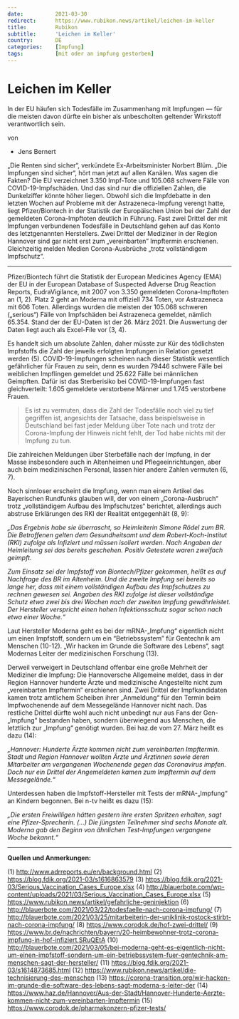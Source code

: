 ```yaml
---
date:          2021-03-30
redirect:      https://www.rubikon.news/artikel/leichen-im-keller
title:         Rubikon
subtitle:      'Leichen im Keller'
country:       DE
categories:    [Impfung]
tags:          [mit oder an impfung gestorben]
---
```

# Leichen im Keller

In der EU häufen sich Todesfälle im Zusammenhang mit Impfungen — für die meisten davon dürfte ein bisher als unbescholten geltender Wirkstoff verantwortlich sein.

von 
   * Jens Bernert

„Die Renten sind sicher“, verkündete Ex-Arbeitsminister Norbert Blüm. „Die Impfungen sind sicher“, hört man jetzt auf allen Kanälen. Was sagen die Fakten? Die EU verzeichnet 3.350 Impf-Tote und 105.068 schwere Fälle von COVID-19-Impfschäden. Und das sind nur die offiziellen Zahlen, die Dunkelziffer könnte höher liegen. Obwohl sich die Impfdebatte in den letzten Wochen auf Probleme mit der Astrazeneca-Impfung verengt hatte, liegt Pfizer/Biontech in der Statistik der Europäischen Union bei der Zahl der gemeldeten Corona-Impftoten deutlich in Führung. Fast zwei Drittel der mit Impfungen verbundenen Todesfälle in Deutschland gehen auf das Konto des letztgenannten Herstellers. Zwei Drittel der Mediziner in der Region Hannover sind gar nicht erst zum „vereinbarten“ Impftermin erschienen. Gleichzeitig melden Medien Corona-Ausbrüche „trotz vollständigem Impfschutz“.

---

Pfizer/Biontech führt die Statistik der European Medicines Agency (EMA) der EU in der European Database of Suspected Adverse Drug Reaction Reports, EudraVigilance, mit 2007 von 3.350 gemeldeten Corona-Impftoten an (1, 2). Platz 2 geht an Moderna mit offiziell 734 Toten, vor Astrazeneca mit 606 Toten. Allerdings wurden die meisten der 105.068 schweren („serious“) Fälle von Impfschäden bei Astrazeneca gemeldet, nämlich 65.354. Stand der der EU-Daten ist der 26. März 2021. Die Auswertung der Daten liegt auch als Excel-File vor (3, 4).

Es handelt sich um absolute Zahlen, daher müsste zur Kür des tödlichsten Impfstoffs die Zahl der jeweils erfolgten Impfungen in Relation gesetzt werden (5). COVID-19-Impfungen scheinen nach dieser Statistik wesentlich gefährlicher für Frauen zu sein, denn es wurden 79446 schwere Fälle bei weiblichen Impflingen gemeldet und 25.622 Fälle bei männlichen Geimpften. Dafür ist das Sterberisiko bei COVID-19-Impfungen fast gleichverteilt: 1.605 gemeldete verstorbene Männer und 1.745 verstorbene Frauen.

> Es ist zu vermuten, dass die Zahl der Todesfälle noch viel zu tief gegriffen ist, angesichts der Tatsache, dass beispielsweise in Deutschland bei fast jeder Meldung über Tote nach und trotz der Corona-Impfung der Hinweis nicht fehlt, der Tod habe nichts mit der Impfung zu tun. 

Die zahlreichen Meldungen über Sterbefälle nach der Impfung, in der Masse insbesondere auch in Altenheimen und Pflegeeinrichtungen, aber auch beim medizinischen Personal, lassen hier andere Zahlen vermuten (6, 7).

Noch sinnloser erscheint die Impfung, wenn man einem Artikel des Bayerischen Rundfunks glauben will, der von einem „Corona-Ausbruch“ trotz „vollständigem Aufbau des Impfschutzes“ berichtet, allerdings auch abstruse Erklärungen des RKI der Realität entgegenhält (8, 9):

*„Das Ergebnis habe sie überrascht, so Heimleiterin Simone Rödel zum BR. Die Betroffenen gelten dem Gesundheitsamt und dem Robert-Koch-Institut (RKI) zufolge als Infiziert und müssen isoliert werden. Nach Angaben der Heimleitung sei das bereits geschehen. Positiv Getestete waren zweifach geimpft.*

*Zum Einsatz sei der Impfstoff von Biontech/Pfizer gekommen, heißt es auf Nachfrage des BR im Altenheim. Und die zweite Impfung sei bereits so lange her, dass mit einem vollständigen Aufbau des Impfschutzes zu rechnen gewesen sei. Angaben des RKI zufolge ist dieser vollständige Schutz etwa zwei bis drei Wochen nach der zweiten Impfung gewährleistet. Der Hersteller verspricht einen hohen Infektionsschutz sogar schon nach etwa einer Woche.“*

Laut Hersteller Moderna geht es bei der mRNA-„Impfung“ eigentlich nicht um einen Impfstoff, sondern um ein “Betriebssystem” für Gentechnik am Menschen (10-12). „Wir hacken im Grunde die Software des Lebens“, sagt Modernas Leiter der medizinischen Forschung (13).

Derweil verweigert in Deutschland offenbar eine große Mehrheit der Mediziner die Impfung: Die Hannoversche Allgemeine meldet, dass in der Region Hannover hunderte Ärzte und medizinische Angestellte nicht zum „vereinbarten Impftermin“ erschienen sind.  Zwei Drittel der Impfkandidaten kamen trotz amtlichem Scheiben ihrer „Anmeldung“ für den Termin beim Impfwochenende auf dem Messegelände Hannover nicht nach. Das restliche Drittel dürfte wohl auch nicht unbedingt nur aus Fans der Gen-„Impfung“ bestanden haben, sondern überwiegend aus Menschen, die letztlich zur „Impfung“ genötigt wurden. Bei haz.de vom 27. März heißt es dazu (14):

*„Hannover: Hunderte Ärzte kommen nicht zum vereinbarten Impftermin. Stadt und Region Hannover wollten Ärzte und Ärztinnen sowie deren Mitarbeiter am vergangenen Wochenende gegen das Coronavirus impfen. Doch nur ein Drittel der Angemeldeten kamen zum Impftermin auf dem Messegelände.“*

Unterdessen haben die Impfstoff-Hersteller mit Tests der mRNA-„Impfung“ an Kindern begonnen. Bei n-tv heißt es dazu (15):

*„Die ersten Freiwilligen hätten gestern ihre ersten Spritzen erhalten, sagt eine Pfizer-Sprecherin. (…) Die jüngsten Teilnehmer sind sechs Monate alt. Moderna gab den Beginn von ähnlichen Test-Impfungen vergangene Woche bekannt.“*

---
**Quellen und Anmerkungen:**

(1) http://www.adrreports.eu/en/background.html
(2) https://blog.fdik.org/2021-03/s1616863579
(3) https://blog.fdik.org/2021-03/Serious_Vaccination_Cases_Europe.xlsx
(4) http://blauerbote.com/wp-content/uploads/2021/03/Serious_Vaccination_Cases_Europe.xlsx
(5) https://www.rubikon.news/artikel/gefahrliche-geninjektion
(6) http://blauerbote.com/2021/03/22/todesfaelle-nach-corona-impfung/
(7) http://blauerbote.com/2021/03/25/mitarbeiterin-der-uniklinik-rostock-stirbt-nach-corona-impfung/
(8) https://www.corodok.de/hof-zwei-drittel/
(9) https://www.br.de/nachrichten/bayern/20-heimbewohner-trotz-corona-impfung-in-hof-infiziert,SRuQEtA
(10) http://blauerbote.com/2021/03/05/bei-moderna-geht-es-eigentlich-nicht-um-einen-impfstoff-sondern-um-ein-betriebssystem-fuer-gentechnik-am-menschen-sagt-der-hersteller/
(11) https://blog.fdik.org/2021-03/s1614873685.html
(12) https://www.rubikon.news/artikel/die-technisierung-des-menschen
(13) https://corona-transition.org/wir-hacken-im-grunde-die-software-des-lebens-sagt-moderna-s-leiter-der
(14) https://www.haz.de/Hannover/Aus-der-Stadt/Hannover-Hunderte-Aerzte-kommen-nicht-zum-vereinbarten-Impftermin
(15) https://www.corodok.de/pharmakonzern-pfizer-tests/


